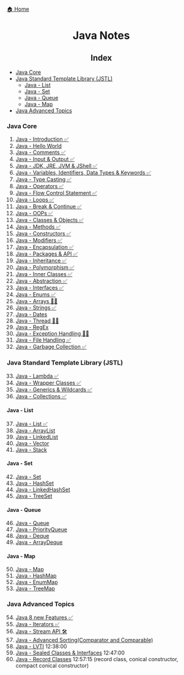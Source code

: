 [🏠 Home](../../README.md)

<h1 style="text-align: center">Java Notes</h1>

<h2 style="text-align: center">Index</h2>

- [Java Core](#java-core)
- [Java Standard Template Library (JSTL)](#java-standard-template-library-jstl)
	- [Java - List](#java---list)
	- [Java - Set](#java---set)
	- [Java - Queue](#java---queue)
	- [Java - Map](#java---map)
- [Java Advanced Topics](#java-advanced-topics)


### Java Core
1. [Java - Introduction ✅](./notes/1.%20Java%20-%20Introduction.md)
2. [Java - Hello World](./notes/2.%20Java%20-%20Hello%20World.md)
3. [Java - Comments ✅](./notes/3.%20Java%20-%20Comments.md)
4. [Java - Input & Output ✅](./notes/4.%20Java%20-%20Input%20&%20Output.md)
5. [Java - JDK, JRE, JVM & JShell ✅](./notes/5.%20Java%20-%20JDK,%20JRE,%20JVM%20&%20Jshell.md)
6. [Java - Variables, Identifiers, Data Types & Keywords ✅](./notes/6.%20Java%20-%20Variables%20&%20Datatypes.md)
7. [Java - Type Casting ✅](./notes/7.%20Java%20-%20Type%20Casting.md)
8. [Java - Operators ✅](./notes/8.%20Java%20-%20Operators.md)
9. [Java - Flow Control Statement ✅](./notes/9.%20Java%20-%20Flow%20Control%20Statements.md)
10. [Java - Loops ✅](./notes/10.%20Java%20-%20Loops.md)
11. [Java - Break & Continue ✅](./notes/11.%20Java%20-%20Break%20&%20Continue.md)
12. [Java - OOPs ✅](./notes/12.%20Java%20-%20OOPs.md)
13. [Java - Classes & Objects ✅](./notes/13.%20Java%20-%20Classe%20&%20Objects.md)
14. [Java - Methods ✅](./notes/14.%20Java%20-%20Methods.md)
15. [Java - Constructors ✅](./notes/15.%20Java%20-%20Constructors.md)
16. [Java - Modifiers ✅](./notes/16.%20Java%20-%20Modifiers.md)
17. [Java - Encapsulation ✅](./notes/17.%20Java%20-%20Encapsulation.md)
18. [Java - Packages & API ✅](./notes/18.%20Java%20-%20Packages%20&%20API.md)
19. [Java - Inheritance ✅](./notes/19.%20Java%20-%20Inheritance.md)
20. [Java - Polymorphism ✅](./notes/20.%20Java%20-%20Polymorphism.md)
21. [Java - Inner Classes ✅](./notes/21.%20Java%20-%20Inner%20Classes.md)
22. [Java - Abstraction ✅](./notes/22.%20Java%20-%20Abstraction.md)
23. [Java - Interfaces ✅](./notes/23.%20Java%20-%20Interfaces.md)
24. [Java - Enums ✅](./notes/24.%20Java%20-%20Enums.md)
25. [Java - Arrays 👨‍💻](./notes/25.%20Java%20-%20Arrays.md)
26. [Java - Strings ✅](./notes/26.%20Java%20-%20Strings.md)
27. [Java - Dates]()
28. [Java - Thread 👨‍💻](./notes/28.%20Java%20-%20Thread.md)
29. [Java - RegEx]()
30. [Java - Exception Handling 👨‍💻](./notes/30.%20Java%20-%20Exception%20Handling.md)
31. [Java - File Handling ✅](./notes/31.%20Java%20-%20File%20Handling.md)
32. [Java - Garbage Collection ✅](./notes/32.%20Java%20-%20Garbage%20Collection.md)

### Java Standard Template Library (JSTL)

33. [Java - Lambda ✅](./notes/33.%20Java%20-%20Lambda.md)
34. [Java - Wrapper Classes ✅](./notes/34.%20Java%20-%20Wrapper%20Classes.md)
35. [Java - Generics & Wildcards ✅](./notes/35.%20Java%20-%20Generics%20&%20Wildcards.md)
36. [Java - Collections ✅](./notes/36.%20Java%20-%20Collections.md)

#### Java - List

37. [Java - List ✅](./notes/37.%20Java%20-%20List.md)
38. [Java - ArrayList]()
39. [Java - LinkedList]()
40. [Java - Vector]()
41. [Java - Stack]()

#### Java - Set
42. [Java - Set]()
43. [Java - HashSet]()
44. [Java - LinkedHashSet]()
45. [Java - TreeSet]()

#### Java - Queue
46. [Java - Queue]()
47. [Java - PriorityQueue]()
48. [Java - Deque]()
49. [Java - ArrayDeque]()

#### Java - Map
50. [Java - Map]()
51. [Java - HashMap]()
52. [Java - EnumMap]()
53. [Java - TreeMap]()

### Java Advanced Topics
54. [Java 8 new Features ✅](./notes/54.%20Java%208%20New%20Features.md)
55. [Java - Iterators ✅](./notes/55.%20Java%20-%20Iterators.md)
56. [Java - Stream API 🛠️](./notes/56.%20Java%20-%20Stream%20API.md)
57. [Java - Advanced Sorting(Comparator and Comparable)]()
58. [Java - LVTI]() 12:38:00
59. [Java - Sealed Classes & Interfaces]() 12:47:00
60. [Java - Record Classes]() 12:57:15 (record class, conical constructor, compact conical constructor)